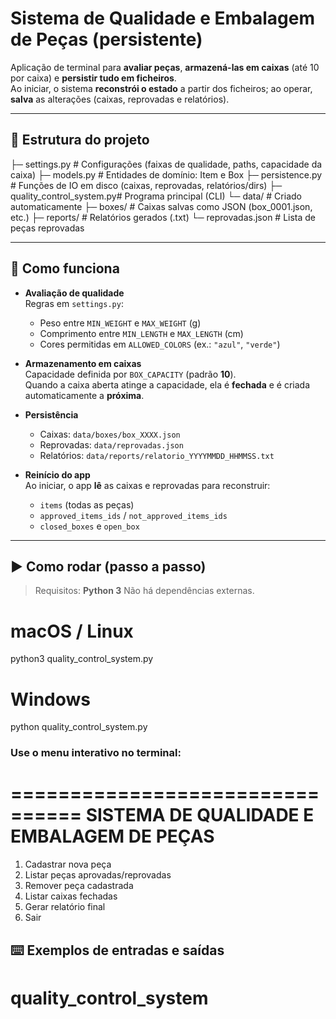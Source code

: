 # Sistema de Qualidade e Embalagem de Peças (persistente)

Aplicação de terminal para **avaliar peças**, **armazená-las em caixas** (até 10 por caixa) e **persistir tudo em ficheiros**.  
Ao iniciar, o sistema **reconstrói o estado** a partir dos ficheiros; ao operar, **salva** as alterações (caixas, reprovadas e relatórios).

---

## 📁 Estrutura do projeto

├─ settings.py # Configurações (faixas de qualidade, paths, capacidade da caixa)
├─ models.py # Entidades de domínio: Item e Box
├─ persistence.py # Funções de IO em disco (caixas, reprovadas, relatórios/dirs)
├─ quality_control_system.py# Programa principal (CLI)
└─ data/ # Criado automaticamente
├─ boxes/ # Caixas salvas como JSON (box_0001.json, etc.)
├─ reports/ # Relatórios gerados (.txt)
└─ reprovadas.json # Lista de peças reprovadas

---

## 🧠 Como funciona

- **Avaliação de qualidade**  
  Regras em `settings.py`:

  - Peso entre `MIN_WEIGHT` e `MAX_WEIGHT` (g)
  - Comprimento entre `MIN_LENGTH` e `MAX_LENGTH` (cm)
  - Cores permitidas em `ALLOWED_COLORS` (ex.: `"azul"`, `"verde"`)

- **Armazenamento em caixas**  
  Capacidade definida por `BOX_CAPACITY` (padrão **10**).  
  Quando a caixa aberta atinge a capacidade, ela é **fechada** e é criada automaticamente a **próxima**.

- **Persistência**

  - Caixas: `data/boxes/box_XXXX.json`
  - Reprovadas: `data/reprovadas.json`
  - Relatórios: `data/reports/relatorio_YYYYMMDD_HHMMSS.txt`

- **Reinício do app**  
  Ao iniciar, o app **lê** as caixas e reprovadas para reconstruir:
  - `items` (todas as peças)
  - `approved_items_ids` / `not_approved_items_ids`
  - `closed_boxes` e `open_box`

---

## ▶️ Como rodar (passo a passo)

> Requisitos: **Python 3** Não há dependências externas.

# macOS / Linux

python3 quality_control_system.py

# Windows

python quality_control_system.py

### Use o menu interativo no terminal:

================================
SISTEMA DE QUALIDADE E EMBALAGEM DE PEÇAS
================================

1. Cadastrar nova peça
2. Listar peças aprovadas/reprovadas
3. Remover peça cadastrada
4. Listar caixas fechadas
5. Gerar relatório final
6. Sair

## ⌨️ Exemplos de entradas e saídas
# quality_control_system
